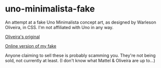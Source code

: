 # uno-minimalista-fake

An attempt at a fake Uno Minimalista concept art, as designed by Warleson Oliveira, in CSS. I'm not affiliated with Uno in any way.

[Oliveira's original](https://www.behance.net/gallery/90273937/UNO-Versao-Minimalista)

[Online version of my fake](https://n2d4.github.io/uno-minimalista-fake)

Anyone claiming to sell these is probably scamming you. They're not being sold, not currently at least. (I don't know what Mattel & Oliveira are up to...)
